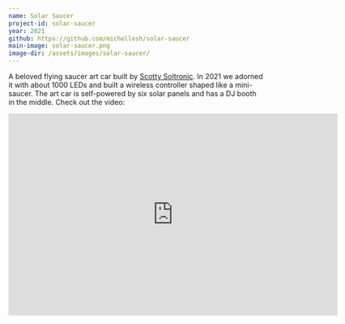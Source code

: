 ```yaml
---
name: Solar Saucer
project-id: solar-saucer
year: 2021
github: https://github.com/michellesh/solar-saucer
main-image: solar-saucer.png
image-dir: /assets/images/solar-saucer/
---
```


A beloved flying saucer art car built by [Scotty Soltronic](https://www.scottysoltronic.com/). In 2021 we adorned it with about 1000 LEDs and built a wireless controller shaped like a mini-saucer. The art car is self-powered by six solar panels and has a DJ booth in the middle. Check out the video:

<div class="fit-image">
  <iframe width="650" height="400" src="https://www.youtube.com/embed/23EUqIg3NXg" title="Solar saucer lights" frameborder="0" allow="accelerometer; autoplay; clipboard-write; encrypted-media; gyroscope; picture-in-picture" allowfullscreen></iframe>
</div>
